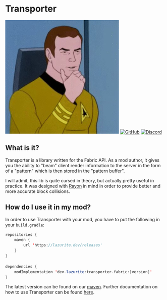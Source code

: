 # Transporter
![](https://github.com/LazuriteMC/Transporter/blob/main/src/main/resources/assets/transporter/transporter.png?raw=true)
[![GitHub](https://img.shields.io/github/license/LazuriteMC/Rayon?color=A31F34&label=License&labelColor=8A8B8C)](https://github.com/LazuriteMC/Transporter/blob/main/LICENSE)
[![Discord](https://img.shields.io/discord/719662192601071747?color=7289DA&label=Discord&labelColor=2C2F33&logo=Discord)](https://discord.gg/NNPPHN7b3P)

## What is it?
Transporter is a library written for the Fabric API. As a mod author, it gives you the ability to "beam" client render information to the
server in the form of a "pattern" which is then stored in the "pattern buffer".

I will admit, this lib is quite cursed in theory, but actually pretty useful in practice. It was designed with [Rayon](https://github.com/lazuritemc/rayon)
in mind in order to provide better and more accurate block collisions.

## How do I use it in my mod?
In order to use Transporter with your mod, you have to put the following in your `build.gradle`:
```java
repositories {
    maven { 
        url 'https://lazurite.dev/releases' 
    }
}
        
dependencies {
    modImplementation 'dev.lazurite:transporter-fabric:[version]'
}
```
The latest version can be found on our [maven](https://lazurite.dev/maven/releases/dev/lazurite/transporter-fabric). Further documentation on 
how to use Transporter can be found [here](https://docs.lazurite.dev/).
